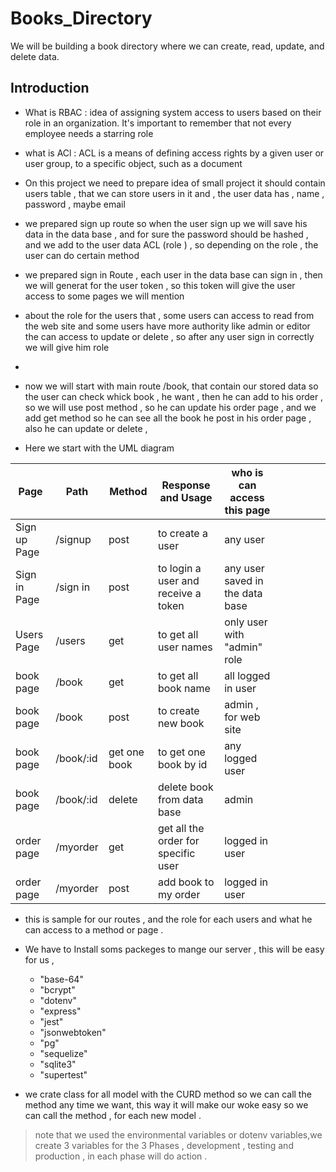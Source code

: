 # Books_Directory
We will be building a book directory where we can create, read, update, and delete data.
## Introduction 
* What is RBAC : idea of assigning system access to users based on their role in an organization. It's important to remember that not every employee needs a starring role 
* what is ACl : ACL is a means of defining access rights by a given user or user group, to a specific object, such as a document
* On this project we need to prepare idea of small project it should contain users table , that we can store users in it  and , the user data has , name , password , maybe email 
* we prepared sign up route so when the user sign up we will save his data in the data base , and for sure the password should be hashed , and we add to the user data ACL (role ) , so depending on the role , the user can do certain method 
*  we prepared sign in Route , each user in the data base can sign in , then we will generat for the user token , so this token will give the user access to some pages we will mention 

* about the role for the users that , some users can access to read from the web site and some users have more authority like admin or editor the can access to update or delete , so after any user sign in correctly we will give him role 
*   

* now we will start with main route /book, that contain our stored data  so the user can check whick book , he want , then he can add to his order , so we will use post method , so he can update his order page , and we add  get method so he 
can see all the book he post in his order page , also he can update or delete ,

* Here we start with the UML diagram



| Page          | Path      | Method        | Response and Usage                  | who is can access this page     |   |   |   |   |   |
|---------------|-----------|---------------|-------------------------------------|---------------------------------|---|---|---|---|---|
| Sign up Page  | /signup   | post          | to create a user                    | any user                        |   |   |   |   |   |
| Sign in Page  | /sign in  | post          | to login a user and receive a token | any user saved in the data base |   |   |   |   |   |
| Users Page    | /users    | get           | to get all user names               | 	only user with "admin" role    |   |   |   |   |   |
| book page     | /book     | get           | to get all book name                | all logged in user              |   |   |   |   |   |
| book page     | /book     | post          | to create new book                  | admin , for web site            |   |   |   |   |   |
| book page     | /book/:id | get one book  | to get one book by id               | any logged user                 |   |   |   |   |   |
| book page     | /book/:id | delete        | delete book from data base          | admin                           |   |   |   |   |   |
| order page    | /myorder  | get           | get all the order for specific user | logged in user                  |   |   |   |   |   |
| order page    | /myorder  | post          | add book to my order                | logged in user                  |   |   |   |   |   |

* this is sample for our routes , and the role for each users and what he can access to a method or page .

* We have to Install soms packeges to mange our server , this will be easy for us ,    
    * "base-64"
    * "bcrypt"
    * "dotenv"
    * "express"
    * "jest"
    * "jsonwebtoken"
    * "pg"
    * "sequelize"
    * "sqlite3"
    * "supertest"

* we crate class for all model with the CURD method so we can call the method any time we want, this way it will make our woke easy so we can call the method , for each new model .
 

 > note that we used the environmental variables or dotenv variables,we create 3 variables for the 3 Phases , development , testing and production , in each phase will do action .





